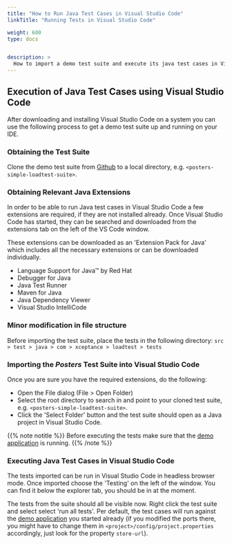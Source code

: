 ```yaml
---
title: "How to Run Java Test Cases in Visual Studio Code"
linkTitle: "Running Tests in Visual Studio Code"

weight: 600
type: docs


description: >
  How to import a demo test suite and execute its java test cases in Visual Studio Code.
---
```


## Execution of Java Test Cases using Visual Studio Code
After downloading and installing Visual Studio Code on a system you can use the following process to get a demo test suite up and running on your IDE. 

### Obtaining the Test Suite
Clone the demo test suite from <a href="https://github.com/Xceptance/posters-simple-loadtest-suite" target="_blank">Github</a> to a local directory, e.g. `<posters-simple-loadtest-suite>`. 

### Obtaining Relevant Java Extensions
In order to be able to run Java test cases in Visual Studio Code a few extensions are required, if they are not installed already. Once Visual Studio Code has started, they can be searched and downloaded from the extensions tab on the left of the VS Code window.

These extensions can be downloaded as an 'Extension Pack for Java' which includes all the necessary extensions or can be downloaded individually.

- Language Support for Java™ by Red Hat
- Debugger for Java
- Java Test Runner
- Maven for Java
- Java Dependency Viewer
- Visual Studio IntelliCode

### Minor modification in file structure
Before importing the test suite, place the tests in the following directory: 
`src > test > java > com > xceptance > loadtest > tests`

### Importing the _Posters_ Test Suite into Visual Studio Code 
Once you are sure you have the required extensions, do the following:
- Open the File dialog (File > Open Folder) 
- Select the root directory to search in and point to your cloned test suite, e.g. `<posters-simple-loadtest-suite>`.
- Click the 'Select Folder' button and the test suite should open as a Java project in Visual Studio Code.

{{% note notitle %}}
Before executing the tests make sure that the [demo application](../../quick-start/20-demo-application/) is running.
{{% /note %}}

### Executing Java Test Cases in Visual Studio Code

The tests imported can be run in Visual Studio Code in headless browser mode. Once imported choose the 'Testing' on the left of the window. You can find it below the explorer tab, you should be in at the moment.

 The tests from the suite should all be visible now. Right click the test suite and select select 'run all tests'. Per default, the test cases will run against the [demo application](../20-demo-application) you started already (if you modified the ports there, you might have to change them in `<project>/config/project.properties` accordingly, just look for the property `store-url`). 


